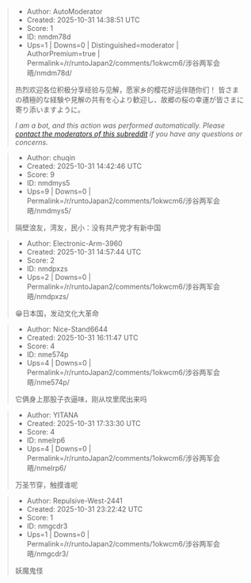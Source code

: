 > - Author: AutoModerator
> - Created: 2025-10-31 14:38:51 UTC
> - Score: 1
> - ID: nmdm78d
> - Ups=1 | Downs=0 | Distinguished=moderator | AuthorPremium=true | Permalink=/r/runtoJapan2/comments/1okwcm6/涉谷两军会晤/nmdm78d/
>
> 热烈欢迎各位积极分享经验与见解，愿家乡的樱花好运伴随你们！
> 皆さまの積極的な経験や見解の共有を心より歓迎し、故郷の桜の幸運が皆さまに寄り添いますように。
> 
> *I am a bot, and this action was performed automatically. Please [contact the moderators of this subreddit](/message/compose/?to=/r/runtoJapan2) if you have any questions or concerns.*

> - Author: chuqin
> - Created: 2025-10-31 14:42:46 UTC
> - Score: 9
> - ID: nmdmys5
> - Ups=9 | Downs=0 | Permalink=/r/runtoJapan2/comments/1okwcm6/涉谷两军会晤/nmdmys5/
>
> 隔壁浪友，湾友，民小：没有共产党才有新中国

> - Author: Electronic-Arm-3960
> - Created: 2025-10-31 14:57:44 UTC
> - Score: 2
> - ID: nmdpxzs
> - Ups=2 | Downs=0 | Permalink=/r/runtoJapan2/comments/1okwcm6/涉谷两军会晤/nmdpxzs/
>
> 😁日本国，发动文化大革命

> - Author: Nice-Stand6644
> - Created: 2025-10-31 16:11:47 UTC
> - Score: 4
> - ID: nme574p
> - Ups=4 | Downs=0 | Permalink=/r/runtoJapan2/comments/1okwcm6/涉谷两军会晤/nme574p/
>
> 它俩身上那股子衣逼味，刚从坟里爬出来吗

> - Author: YITANA
> - Created: 2025-10-31 17:33:30 UTC
> - Score: 4
> - ID: nmelrp6
> - Ups=4 | Downs=0 | Permalink=/r/runtoJapan2/comments/1okwcm6/涉谷两军会晤/nmelrp6/
>
> 万圣节穿，触摸谁呢

> - Author: Repulsive-West-2441
> - Created: 2025-10-31 23:22:42 UTC
> - Score: 1
> - ID: nmgcdr3
> - Ups=1 | Downs=0 | Permalink=/r/runtoJapan2/comments/1okwcm6/涉谷两军会晤/nmgcdr3/
>
> 妖魔鬼怪

